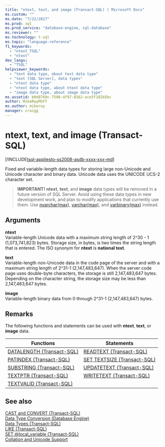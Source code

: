 ```yaml
---
title: "ntext, text, and image (Transact-SQL) | Microsoft Docs"
ms.custom: ""
ms.date: "7/22/2017"
ms.prod: sql
ms.prod_service: "database-engine, sql-database"
ms.reviewer: ""
ms.technology: t-sql
ms.topic: "language-reference"
f1_keywords: 
  - "ntext_TSQL"
  - "ntext"
dev_langs: 
  - "TSQL"
helpviewer_keywords: 
  - "text data type, about text data type"
  - "text [SQL Server], data types"
  - "ntext data type"
  - "ntext data type, about ntext data type"
  - "image data type, about image data type"
ms.assetid: b0d8769c-7598-4f97-8162-ace5f182b5bc
author: MikeRayMSFT
ms.author: mikeray
manager: craigg
---
```

# ntext, text, and image (Transact-SQL)
[!INCLUDE[tsql-appliesto-ss2008-asdb-xxxx-xxx-md](../../includes/tsql-appliesto-ss2008-asdb-xxxx-xxx-md.md)]

Fixed and variable-length data types for storing large non-Unicode and Unicode character and binary data. Unicode data uses the UNICODE UCS-2 character set.
  
>**IMPORTANT!**  **ntext**, **text**, and **image** data types will be removed in a future version of SQL Server. Avoid using these data types in new development work, and plan to modify applications that currently use them. Use [nvarchar(max)](../../t-sql/data-types/nchar-and-nvarchar-transact-sql.md), [varchar(max)](../../t-sql/data-types/char-and-varchar-transact-sql.md), and [varbinary(max)](../../t-sql/data-types/binary-and-varbinary-transact-sql.md) instead.  
  
  
## Arguments  
**ntext**  
Variable-length Unicode data with a maximum string length of 2^30 - 1 (1,073,741,823) bytes. Storage size, in bytes, is two times the string length that is entered. The ISO synonym for **ntext** is **national text**.
  
**text**  
Variable-length non-Unicode data in the code page of the server and with a maximum string length of 2^31-1 (2,147,483,647). When the server code page uses double-byte characters, the storage is still 2,147,483,647 bytes. Depending on the character string, the storage size may be less than 2,147,483,647 bytes.
  
**image**  
Variable-length binary data from 0 through 2^31-1 (2,147,483,647) bytes.
  
## Remarks  
The following functions and statements can be used with **ntext**, **text**, or **image** data.
  
|Functions|Statements|  
|---|---|
|[DATALENGTH &#40;Transact-SQL&#41;](../../t-sql/functions/datalength-transact-sql.md)|[READTEXT &#40;Transact-SQL&#41;](../../t-sql/queries/readtext-transact-sql.md)|  
|[PATINDEX &#40;Transact-SQL&#41;](../../t-sql/functions/patindex-transact-sql.md)|[SET TEXTSIZE &#40;Transact-SQL&#41;](../../t-sql/statements/set-textsize-transact-sql.md)|  
|[SUBSTRING &#40;Transact-SQL&#41;](../../t-sql/functions/substring-transact-sql.md)|[UPDATETEXT &#40;Transact-SQL&#41;](../../t-sql/queries/updatetext-transact-sql.md)|  
|[TEXTPTR &#40;Transact-SQL&#41;](../../t-sql/functions/text-and-image-functions-textptr-transact-sql.md)|[WRITETEXT &#40;Transact-SQL&#41;](../../t-sql/queries/writetext-transact-sql.md)|  
|[TEXTVALID &#40;Transact-SQL&#41;](../../t-sql/functions/text-and-image-functions-textvalid-transact-sql.md)||  
  
## See also
[CAST and CONVERT &#40;Transact-SQL&#41;](../../t-sql/functions/cast-and-convert-transact-sql.md)  
[Data Type Conversion &#40;Database Engine&#41;](../../t-sql/data-types/data-type-conversion-database-engine.md)  
[Data Types &#40;Transact-SQL&#41;](../../t-sql/data-types/data-types-transact-sql.md)  
[LIKE &#40;Transact-SQL&#41;](../../t-sql/language-elements/like-transact-sql.md)  
[SET @local_variable &#40;Transact-SQL&#41;](../../t-sql/language-elements/set-local-variable-transact-sql.md)  
[Collation and Unicode Support](../../relational-databases/collations/collation-and-unicode-support.md)

